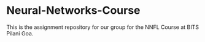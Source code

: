 # Neural-Networks-Course
This is the assignment repository for our group for the NNFL Course at BITS Pilani Goa.
